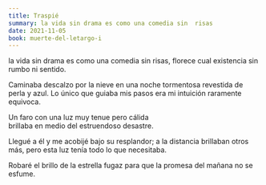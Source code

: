 ```yaml
---
title: Traspié
summary: la vida sin drama es como una comedia sin  risas
date: 2021-11-05
book: muerte-del-letargo-i
---
```



la vida sin drama es como una 
comedia sin  risas, 
florece cual existencia sin rumbo ni sentido.

Caminaba descalzo por la nieve 
en una noche tormentosa revestida de perla y azul. 
Lo   único que guiaba mis pasos 
era mi intuición raramente equivoca.

Un faro con una luz muy tenue pero cálida  
brillaba en medio del estruendoso desastre.

Llegué a él y me acobijé bajo su resplandor; 
a  la distancia brillaban otros más, 
pero esta luz tenía todo lo que necesitaba.

Robaré el brillo de la estrella fugaz 
para que la promesa del mañana no se esfume.
